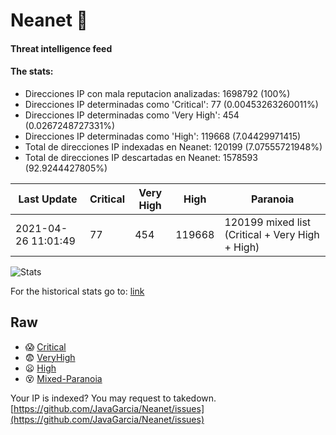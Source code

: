 # Neanet :hocho:
#### Threat intelligence feed
#### The stats:

- Direcciones IP con mala reputacion analizadas: 1698792 (100%)
- Direcciones IP determinadas como 'Critical':  77 (0.00453263260011%)
- Direcciones IP determinadas como 'Very High':  454 (0.0267248727331%)
- Direcciones IP determinadas como 'High':  119668 (7.04429971415)
- Total de direcciones IP indexadas en Neanet:  120199 (7.07555721948%)
- Total de direcciones IP descartadas en Neanet:  1578593 (92.9244427805%)

| Last Update | Critical | Very High | High | Paranoia |
| --- | --- | --- | --- | --- |
| 2021-04-26 11:01:49 | 77 | 454 | 119668 | 120199 mixed list (Critical + Very High + High)|

![Stats](https://docs.google.com/spreadsheets/d/e/2PACX-1vSnaNMIXVabIpDJjufMlzH7poXnshF3mgd8Is1g9ytUEzVsP5my4Trn8f-xkoLLQ38xpL3HtmUexLo6/pubchart?oid=501124687&format=image)

For the historical stats go to: [link](/stats.csv)
## Raw
- :scream: [Critical](https://raw.githubusercontent.com/JavaGarcia/Neanet/master/blacklists/neanet_critical.txt)
- :fearful: [VeryHigh](https://raw.githubusercontent.com/JavaGarcia/Neanet/master/blacklists/neanet_veryHigh.txtt)
- :frowning: [High](https://raw.githubusercontent.com/JavaGarcia/Neanet/master/blacklists/neanet_high.txt)
- :dizzy_face: [Mixed-Paranoia](https://raw.githubusercontent.com/JavaGarcia/Neanet/master/blacklists/neanet_all.txt)


Your IP is indexed? You may request to takedown. [https://github.com/JavaGarcia/Neanet/issues](https://github.com/JavaGarcia/Neanet/issues)












































































































































































































































































































































































































































































































































































































































































































































































































































































































































































































































































































































































































































































































































































































































































































































































































































































































































































































































































































































































































































































































































































































































































































































































































































































































































































































































































































































































































































































































































































































































































































































































































































































































































































































































































































































































































































































































































































































































































































































































































































































































































































































































































































































































































































































































































































































































































































































































































































































































































































































































































































































































































































































































































































































































































































































































































































































































































































































































































































































































































































































































